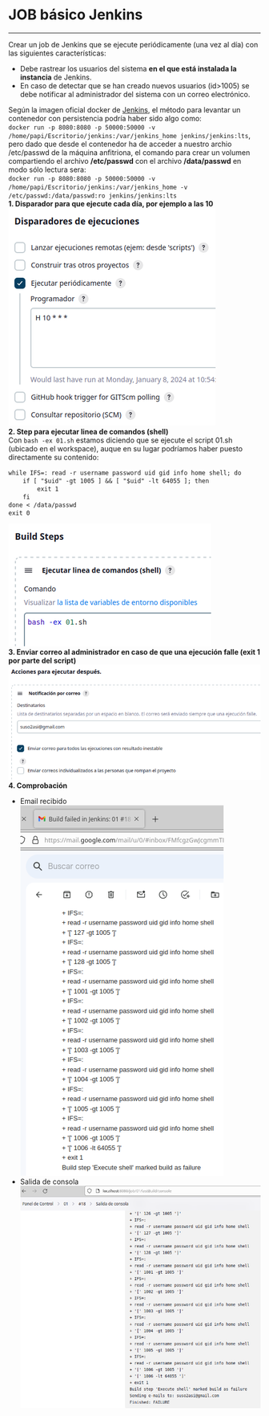 # JOB básico Jenkins    
***
Crear un job de Jenkins que se ejecute periódicamente (una vez al día) con las siguientes características:
- Debe rastrear los usuarios del sistema **en el que está instalada la instancia** de Jenkins.  
- En caso de detectar que se han creado nuevos usuarios (id>1005)  se debe notificar al administrador del sistema con un correo electrónico.  

Según la imagen oficial docker de [Jenkins](https://hub.docker.com/_/jenkins/), el método para levantar un contenedor con persistencia podría haber sido algo como:  
``docker run -p 8080:8080 -p 50000:50000 -v /home/papi/Escritorio/jenkins:/var/jenkins_home jenkins/jenkins:lts``, pero dado que desde el contenedor ha de acceder a nuestro archio /etc/passwd de la máquina anfitriona, el comando para crear un volumen compartiendo el archivo **/etc/passwd** con el archivo **/data/passwd** en modo sólo lectura sera:  
``docker run -p 8080:8080 -p 50000:50000 -v /home/papi/Escritorio/jenkins:/var/jenkins_home -v /etc/passwd:/data/passwd:ro jenkins/jenkins:lts``  
**1. Disparador para que ejecute cada día, por ejemplo a las 10**  
![](./img/01.png)  
**2. Step para ejecutar linea de comandos (shell)**  
Con ``bash -ex 01.sh`` estamos diciendo que se ejecute el script 01.sh (ubicado en el workspace), auque en su lugar podríamos haber puesto directamente su contenido:
```
while IFS=: read -r username password uid gid info home shell; do
    if [ "$uid" -gt 1005 ] && [ "$uid" -lt 64055 ]; then
        exit 1
    fi
done < /data/passwd
exit 0
```
![](./img/02.png)  
**3. Enviar correo al administrador en caso de que una ejecución falle (exit 1 por parte del script)**
![](./img/03.png)    
**4. Comprobación**  
- Email recibido  
![](./img/04.png)  
- Salida de consola  
![](./img/05.png)  